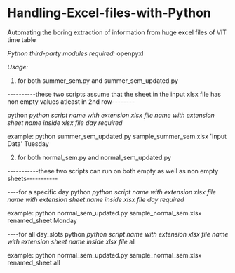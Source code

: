 # Handling-Excel-files-with-Python
Automating the boring extraction of information from huge excel files of VIT time table

*Python third-party modules required:* openpyxl

*Usage:*

1. for both summer_sem.py and summer_sem_updated.py

  ----------these two scripts assume that the sheet in the input xlsx file has non empty values atleast in 2nd row--------

  python *python script name with extension* *xlsx file name with extension* *sheet name inside xlsx file* *day required*

  example:
  python summer_sem_updated.py sample_summer_sem.xlsx 'Input Data' Tuesday

2. for both normal_sem.py and normal_sem_updated.py

  -----------these two scripts can run on both empty as well as non empty sheets-----------

  ----for a specific day
  python *python script name with extension* *xlsx file name with extension* *sheet name inside xlsx file* *day required*

  example:
  python normal_sem_updated.py sample_normal_sem.xlsx renamed_sheet Monday

  ----for all day_slots
  python *python script name with extension* *xlsx file name with extension* *sheet name inside xlsx file* all

  example:
  python normal_sem_updated.py sample_normal_sem.xlsx renamed_sheet all
